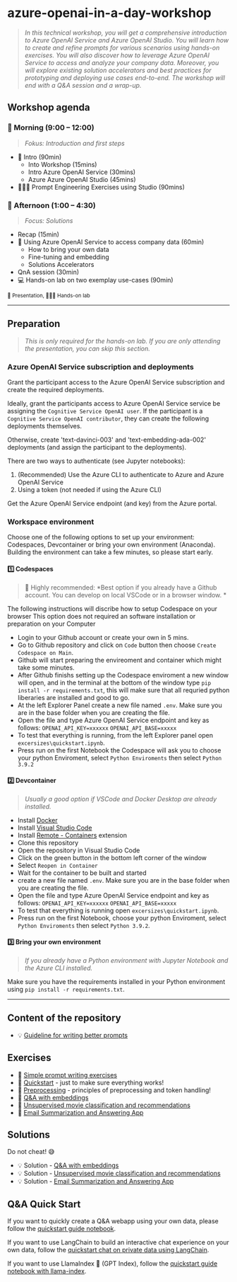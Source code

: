 ﻿# azure-openai-in-a-day-workshop

> *In this technical workshop, you will get a comprehensive introduction to Azure OpenAI Service and Azure OpenAI Studio. You will learn how to create and refine prompts for various scenarios using hands-on exercises. You will also discover how to leverage Azure OpenAI Service to access and analyze your company data. Moreover, you will explore existing solution accelerators and best practices for prototyping and deploying use cases end-to-end. The workshop will end with a Q&A session and a wrap-up.*

## Workshop agenda

### 🌅 Morning (9:00 – 12:00)

> *Fokus: Introduction and first steps*

* 📣 Intro (90min)
  * Into Workshop (15mins)
  * Intro Azure OpenAI Service (30mins)
  * Azure Azure OpenAI Studio (45mins)
* 🧑🏼‍💻 Prompt Engineering Exercises using Studio (90mins)

### 🌆 Afternoon (1:00 – 4:30)

> *Focus: Solutions*

* Recap (15min)
* 📣 Using Azure OpenAI Service to access company data (60min)
  * How to bring your own data
  * Fine-tuning and embedding
  * Solutions Accelerators
* QnA session (30min)
* 💻 Hands-on lab on two exemplay use-cases (90min)

<sup>
📣 Presentation, 🧑🏼‍💻 Hands-on lab
</sup>

-------------------

## Preparation

> *This is only required for the hands-on lab. If you are only attending the presentation, you can skip this section.*

### Azure OpenAI Service subscription and deployments

Grant the participant access to the Azure OpenAI Service subscription and create the required deployments.

Ideally, grant the participants access to Azure OpenAI Service service be assigning the `Cognitive Service OpenAI user`. If the participant is a `Cognitive Service OpenAI contributor`, they can create the following deployments themselves.

Otherwise, create 'text-davinci-003' and 'text-embedding-ada-002' deployments (and assign the participant to the deployments).

There are two ways to authenticate (see Jupyter notebooks):
1. (Recommended) Use the Azure CLI to authenticate to Azure and Azure OpenAI Service
2. Using a token (not needed if using the Azure CLI)

Get the Azure OpenAI Service endpoint (and key) from the Azure portal.

### Workspace environment

Choose one of the following options to set up your environment: Codespaces, Devcontainer or bring your own environment (Anaconda). Building the environment can take a few minutes, so please start early.

#### 1️⃣ Codespaces

> 🌟 Highly recommended: *Best option if you already have a Github account. You can develop on local VSCode or in a browser window. *

The following instructions will discribe how to setup Codespace on your browser This option does not required an software installation or preparation on your Computer

* Login to your Github account or create your own in 5 mins.
* Go to Github repository and click on `Code` button then choose `Create Codespace on Main`.
* Github will start preparing the envireoment and container which might take some minutes.
* After Github finishs setting up the Codespace enviroment a new window will open, and in the terminal at the bottom of the window type  `pip install -r requirements.txt`, this will make sure that all requried python liberaries are installed and good to go.
* At the left Explorer Panel create a new file named `.env`. Make sure you are in the base folder when you are creating the file.
* Open the file and type Azure OpenAI Service endpoint and key as follows:
  `OPENAI_API_KEY=xxxxxx`
  `OPENAI_API_BASE=xxxxx`
* To test that everything is running, from the left Explorer panel open `excersizes\quickstart.ipynb`.
* Press run on the first Notebook the Codespace will ask you to choose your python Enviroment, select `Python Enviroments` then select `Python 3.9.2`

#### 2️⃣ Devcontainer

> *Usually a good option if VSCode and Docker Desktop are already installed.*

* Install [Docker](https://www.docker.com/products/docker-desktop)
* Install [Visual Studio Code](https://code.visualstudio.com/)
* Install [Remote - Containers](https://marketplace.visualstudio.com/items?itemName=ms-vscode-remote.remote-containers) extension
* Clone this repository
* Open the repository in Visual Studio Code
* Click on the green button in the bottom left corner of the window
* Select `Reopen in Container`
* Wait for the container to be built and started
* create a new file named `.env`. Make sure you are in the base folder when you are creating the file.
* Open the file and type Azure OpenAI Service endpoint and key as follows:
  `OPENAI_API_KEY=xxxxxx`
  `OPENAI_API_BASE=xxxxx`
* To test that everything is running open `excersizes\quickstart.ipynb`.
* Press run on the first Notebook, choose your python Enviroment, select `Python Enviroments` then select `Python 3.9.2`.

#### 3️⃣ Bring your own environment

> *If you already have a Python environment with Jupyter Notebook and the Azure CLI installed.*

Make sure you have the requirements installed in your Python environment using `pip install -r requirements.txt`.

-------------------

## Content of the repository

* :bulb: [Guideline for writing better prompts](lectures/prompt_writing_help.md)

## Exercises

* :muscle: [Simple prompt writing exercises](exercises/exercises.md)
* :muscle: [Quickstart](exercises/quickstart.ipynb) - just to make sure everything works!
* :muscle: [Preprocessing](exercises/preprocessing.ipynb) - principles of preprocessing and token handling!
* :muscle: [Q&A with embeddings](exercises/qna_with_embeddings_exercise.ipynb)
* :muscle: [Unsupervised movie classification and recommendations](exercises/movie_classification_unsupervised_incl_recommendations_exercise.ipynb)
* :muscle: [Email Summarization and Answering App](exercises/email_app.md)

## Solutions

Do not cheat! :sweat_smile:

* :bulb: Solution - [Q&A with embeddings](exercises/solutions/qna_with_embeddings_solution.ipynb)
* :bulb: Solution - [Unsupervised movie classification and recommendations](exercises/solutions/movie_classification_unsupervised_incl_recommendations_solution.ipynb)
* :bulb: Solution - [Email Summarization and Answering App](exercises/solutions/email_app.py)

## Q&A Quick Start

If you want to quickly create a Q&A webapp using your own data, please follow the [quickstart guide notebook](qna-quickstart-template/qna-app-quickstart.ipynb).

If you want to use LangChain to build an interactive chat experience on your own data, follow the [quickstart chat on private data using LangChain](qna-chat-with-langchain/qna-chat-with-langchain.ipynb).

If you want to use LlamaIndex 🦙 (GPT Index), follow the [quickstart guide notebook with llama-index](qna-quickstart-with-gpt-index/qna-quickstart-with-llama-index.ipynb).
